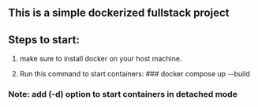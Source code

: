 ## This is a simple dockerized fullstack project

## Steps to start:
 1. make sure to install docker on your host machine.
 
 2. Run this command to start containers:
            ### docker compose up --build 

  ### Note: add (-d) option to start containers in detached mode 
